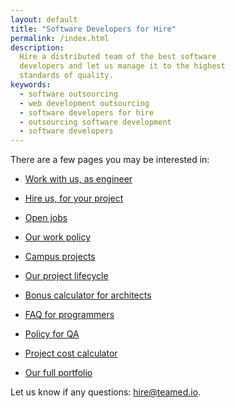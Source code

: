 ```yaml
---
layout: default
title: "Software Developers for Hire"
permalink: /index.html
description:
  Hire a distributed team of the best software
  developers and let us manage it to the highest
  standards of quality.
keywords:
  - software outsourcing
  - web development outsourcing
  - software developers for hire
  - outsourcing software development
  - software developers
---
```


There are a few pages you may be interested in:

  * [Work with us, as engineer](/join.html)

  * [Hire us, for your project](/hire.html)

  * [Open jobs](/jobs.html)

  * [Our work policy](/policy.html)

  * [Campus projects](/campus.html)

  * [Our project lifecycle](/lifecycle.html)

  * [Bonus calculator for architects](/release.html)

  * [FAQ for programmers](/faq.html)

  * [Policy for QA](/qa.html)

  * [Project cost calculator](/calculator.html)

  * [Our full portfolio](/portfolio.html)

Let us know if any questions: [hire@teamed.io](mailto:hire@teamed.io).
